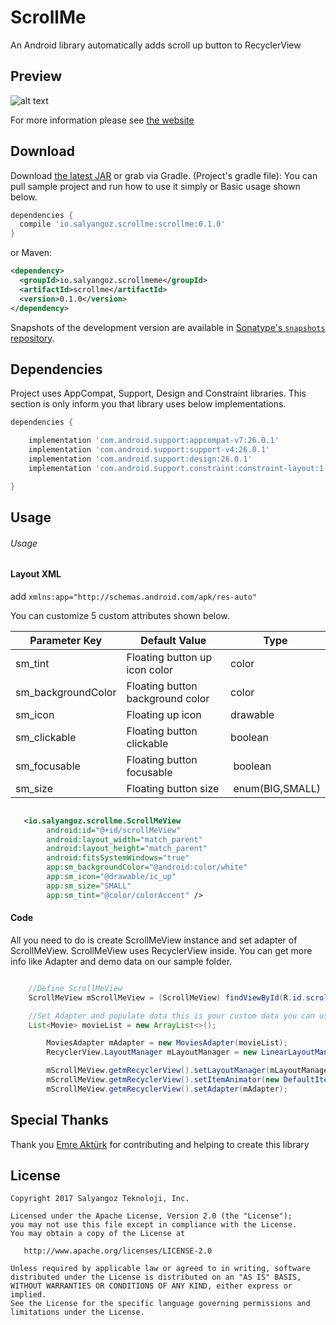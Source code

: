 ScrollMe
=======

An Android library automatically adds scroll up button to RecyclerView

Preview
--------
![alt text](http://www.salyangoz.com.tr/scrollme/sample-android.gif)

For more information please see [the website][1]

Download
--------

Download [the latest JAR][2] or grab via Gradle. (Project's gradle file):
You can pull sample project and run how to use it simply or Basic usage shown below.

```groovy
dependencies {
  compile 'io.salyangoz.scrollme:scrollme:0.1.0'
}
```

or Maven:
```xml
<dependency>
  <groupId>io.salyangoz.scrollmeme</groupId>
  <artifactId>scrollme</artifactId>
  <version>0.1.0</version>
</dependency>
```

Snapshots of the development version are available in [Sonatype's `snapshots` repository][snap].

Dependencies 
--------

Project uses AppCompat, Support, Design and Constraint libraries. This section is only inform you that library uses below implementations.

```groovy
dependencies {

    implementation 'com.android.support:appcompat-v7:26.0.1'
    implementation 'com.android.support:support-v4:26.0.1'
    implementation 'com.android.support:design:26.0.1'
    implementation 'com.android.support.constraint:constraint-layout:1.0.2'

}
```

Usage
--------

###### Usage

#### Layout XML

add `xmlns:app="http://schemas.android.com/apk/res-auto"`

You can customize 5 custom attributes shown below.

| Parameter Key  | Default Value | Type |
| ------------- | ------------- | ------------- |
| sm_tint | Floating button up icon color | color |
| sm_backgroundColor | Floating button background color | color |
| sm_icon | Floating up icon | drawable | 
| sm_clickable | Floating button clickable | boolean |
| sm_focusable | Floating button focusable | boolean |
| sm_size | Floating button size | enum(BIG,SMALL) |


```xml

   <io.salyangoz.scrollme.ScrollMeView
        android:id="@+id/scrollMeView"
        android:layout_width="match_parent"
        android:layout_height="match_parent"
        android:fitsSystemWindows="true"
        app:sm_backgroundColor="@android:color/white"
        app:sm_icon="@drawable/ic_up"
        app:sm_size="SMALL"
        app:sm_tint="@color/colorAccent" />

```

#### Code

All you need to do is create ScrollMeView instance and set adapter of ScrollMeView. ScrollMeView uses RecyclerView inside. You can get more info like Adapter and demo data on our sample folder.

```java

	//Define ScrollMeView
	ScrollMeView mScrollMeView = (ScrollMeView) findViewById(R.id.scrollMeView);

	//Set Adapter and populate data this is your custom data you can use whatever data adapter you want
	List<Movie> movieList = new ArrayList<>();

        MoviesAdapter mAdapter = new MoviesAdapter(movieList);
        RecyclerView.LayoutManager mLayoutManager = new LinearLayoutManager(getApplicationContext());

        mScrollMeView.getmRecyclerView().setLayoutManager(mLayoutManager);
        mScrollMeView.getmRecyclerView().setItemAnimator(new DefaultItemAnimator());
        mScrollMeView.getmRecyclerView().setAdapter(mAdapter);

```

Special Thanks
--------

Thank you [Emre Aktürk][3] for contributing and helping to create this library 


License
--------

    Copyright 2017 Salyangoz Teknoloji, Inc.

    Licensed under the Apache License, Version 2.0 (the "License");
    you may not use this file except in compliance with the License.
    You may obtain a copy of the License at

       http://www.apache.org/licenses/LICENSE-2.0

    Unless required by applicable law or agreed to in writing, software
    distributed under the License is distributed on an "AS IS" BASIS,
    WITHOUT WARRANTIES OR CONDITIONS OF ANY KIND, either express or implied.
    See the License for the specific language governing permissions and
    limitations under the License.


 [1]: http://salyangoz.github.io/scrollme-android/
 [2]: https://search.maven.org/remote_content?g=com.salyangoz.updateme&a=updateme&v=LATEST
 [snap]: https://oss.sonatype.org/content/repositories/snapshots/
 [3]: https://github.com/emreaktrk
